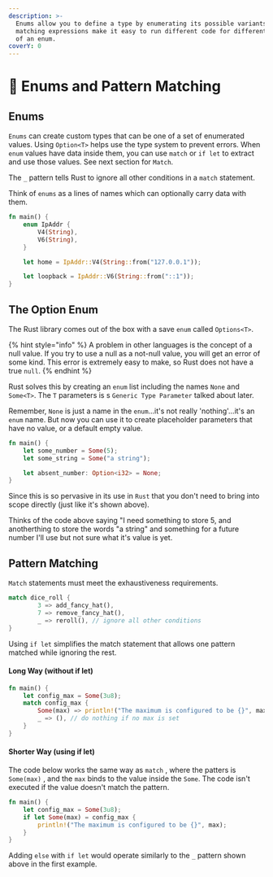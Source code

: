 ```yaml
---
description: >-
  Enums allow you to define a type by enumerating its possible variants. Pattern
  matching expressions make it easy to run different code for different values
  of an enum.
coverY: 0
---
```


# 🎰 Enums and Pattern Matching

## Enums

`Enums` can create custom types that can be one of a set of enumerated values. Using `Option<T>` helps use the type system to prevent errors. When `enum` values have data inside them, you can use `match` or `if let` to extract and use those values. See next section for `Match`.

The `_` pattern tells Rust to ignore all other conditions in a `match` statement.

Think of `enums` as a lines of names which can optionally carry data with them.

```rust
fn main() {
    enum IpAddr {
        V4(String),
        V6(String),
    }

    let home = IpAddr::V4(String::from("127.0.0.1"));

    let loopback = IpAddr::V6(String::from("::1"));
}
```

## The Option Enum

The Rust library comes out of the box with a save `enum` called `Options<T>`.&#x20;

{% hint style="info" %}
A problem in other languages is the concept of a null value. If you try to use a null as a not-null value, you will get an error of some kind. This error is extremely easy to make, so Rust does not have a true `null`.
{% endhint %}

Rust solves this by creating an `enum` list including the names `None` and `Some<T>`. The `T` parameters is s `Generic Type Parameter` talked about later.

Remember, `None` is just a name in the `enum`...it's not really 'nothing'...it's an `enum` name. But now you can use it to create placeholder parameters that have no value, or a default empty value.

```rust
fn main() {
    let some_number = Some(5);
    let some_string = Some("a string");

    let absent_number: Option<i32> = None;
}
```

Since this is so pervasive in its use in `Rust` that you don't need to bring into scope directly (just like it's shown above).

Thinks of the code above saying "I need something to store 5, and anotherthing to store the words "a string" and something for a future number I'll use but not sure what it's value is yet.

## Pattern Matching

`Match` statements must meet the exhaustiveness requirements.

```rust
match dice_roll {
        3 => add_fancy_hat(),
        7 => remove_fancy_hat(),
        _ => reroll(), // ignore all other conditions
}
```

Using `if let` simplifies the match statement that allows one pattern matched while ignoring the rest.&#x20;

#### Long Way (without if let)

```rust
fn main() {
    let config_max = Some(3u8);
    match config_max {
        Some(max) => println!("The maximum is configured to be {}", max),
        _ => (), // do nothing if no max is set
    }
}

```

#### Shorter Way (using if let)

The code below works the same way as `match` , where the patters is `Some(max)` , and the `max` binds to the value inside the `Some`. The code isn't executed if the value doesn't match the pattern.

```rust
fn main() {
    let config_max = Some(3u8);
    if let Some(max) = config_max {
        println!("The maximum is configured to be {}", max);
    }
}

```

Adding `else` with `if let` would operate similarly to the `_` pattern shown above in the first example.

